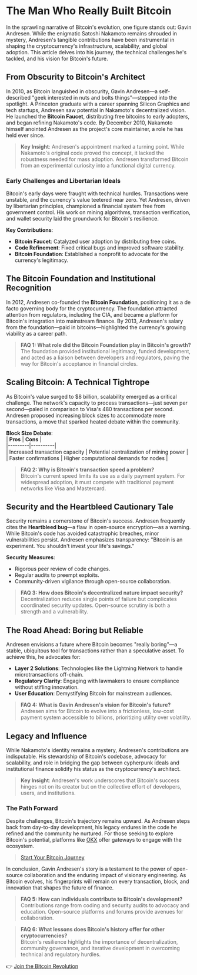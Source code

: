 # The Man Who Really Built Bitcoin  

In the sprawling narrative of Bitcoin's evolution, one figure stands out: Gavin Andresen. While the enigmatic Satoshi Nakamoto remains shrouded in mystery, Andresen's tangible contributions have been instrumental in shaping the cryptocurrency's infrastructure, scalability, and global adoption. This article delves into his journey, the technical challenges he's tackled, and his vision for Bitcoin's future.  

## From Obscurity to Bitcoin's Architect  

In 2010, as Bitcoin languished in obscurity, Gavin Andresen—a self-described "geek interested in nuts and bolts things"—stepped into the spotlight. A Princeton graduate with a career spanning Silicon Graphics and tech startups, Andresen saw potential in Nakamoto's decentralized vision. He launched the **Bitcoin Faucet**, distributing free bitcoins to early adopters, and began refining Nakamoto's code. By December 2010, Nakamoto himself anointed Andresen as the project's core maintainer, a role he has held ever since.  

> **Key Insight**: Andresen's appointment marked a turning point. While Nakamoto's original code proved the concept, it lacked the robustness needed for mass adoption. Andresen transformed Bitcoin from an experimental curiosity into a functional digital currency.  

### Early Challenges and Libertarian Ideals  

Bitcoin's early days were fraught with technical hurdles. Transactions were unstable, and the currency's value teetered near zero. Yet Andresen, driven by libertarian principles, championed a financial system free from government control. His work on mining algorithms, transaction verification, and wallet security laid the groundwork for Bitcoin's resilience.  

**Key Contributions**:  
- **Bitcoin Faucet**: Catalyzed user adoption by distributing free coins.  
- **Code Refinement**: Fixed critical bugs and improved software stability.  
- **Bitcoin Foundation**: Established a nonprofit to advocate for the currency's legitimacy.  

## The Bitcoin Foundation and Institutional Recognition  

In 2012, Andresen co-founded the **Bitcoin Foundation**, positioning it as a de facto governing body for the cryptocurrency. The foundation attracted attention from regulators, including the CIA, and became a platform for Bitcoin's integration into mainstream finance. By 2013, Andresen's salary from the foundation—paid in bitcoins—highlighted the currency's growing viability as a career path.  

> **FAQ 1: What role did the Bitcoin Foundation play in Bitcoin's growth?**  
> The foundation provided institutional legitimacy, funded development, and acted as a liaison between developers and regulators, paving the way for Bitcoin's acceptance in financial circles.  

## Scaling Bitcoin: A Technical Tightrope  

As Bitcoin's value surged to $8 billion, scalability emerged as a critical challenge. The network's capacity to process transactions—just seven per second—paled in comparison to Visa's 480 transactions per second. Andresen proposed increasing block sizes to accommodate more transactions, a move that sparked heated debate within the community.  

**Block Size Debate**:  
| **Pros** | **Cons** |  
|---------|----------|  
| Increased transaction capacity | Potential centralization of mining power |  
| Faster confirmations | Higher computational demands for nodes |  

> **FAQ 2: Why is Bitcoin's transaction speed a problem?**  
> Bitcoin's current speed limits its use as a daily payment system. For widespread adoption, it must compete with traditional payment networks like Visa and Mastercard.  

## Security and the Heartbleed Cautionary Tale  

Security remains a cornerstone of Bitcoin's success. Andresen frequently cites the **Heartbleed bug**—a flaw in open-source encryption—as a warning. While Bitcoin's code has avoided catastrophic breaches, minor vulnerabilities persist. Andresen emphasizes transparency: "Bitcoin is an experiment. You shouldn't invest your life's savings."  

**Security Measures**:  
- Rigorous peer review of code changes.  
- Regular audits to preempt exploits.  
- Community-driven vigilance through open-source collaboration.  

> **FAQ 3: How does Bitcoin's decentralized nature impact security?**  
> Decentralization reduces single points of failure but complicates coordinated security updates. Open-source scrutiny is both a strength and a vulnerability.  

## The Road Ahead: Boring but Reliable  

Andresen envisions a future where Bitcoin becomes "really boring"—a stable, ubiquitous tool for transactions rather than a speculative asset. To achieve this, he advocates for:  
- **Layer 2 Solutions**: Technologies like the Lightning Network to handle microtransactions off-chain.  
- **Regulatory Clarity**: Engaging with lawmakers to ensure compliance without stifling innovation.  
- **User Education**: Demystifying Bitcoin for mainstream audiences.  

> **FAQ 4: What is Gavin Andresen's vision for Bitcoin's future?**  
> Andresen aims for Bitcoin to evolve into a frictionless, low-cost payment system accessible to billions, prioritizing utility over volatility.  

## Legacy and Influence  

While Nakamoto's identity remains a mystery, Andresen's contributions are indisputable. His stewardship of Bitcoin's codebase, advocacy for scalability, and role in bridging the gap between cypherpunk ideals and institutional finance solidify his status as the cryptocurrency's architect.  

> **Key Insight**: Andresen's work underscores that Bitcoin's success hinges not on its creator but on the collective effort of developers, users, and institutions.  

### The Path Forward  

Despite challenges, Bitcoin's trajectory remains upward. As Andresen steps back from day-to-day development, his legacy endures in the code he refined and the community he nurtured. For those seeking to explore Bitcoin's potential, platforms like [OKX](https://bit.ly/okx-bonus) offer gateways to engage with the ecosystem.  

> [Start Your Bitcoin Journey](https://bit.ly/okx-bonus)  

In conclusion, Gavin Andresen's story is a testament to the power of open-source collaboration and the enduring impact of visionary engineering. As Bitcoin evolves, his fingerprints will remain on every transaction, block, and innovation that shapes the future of finance.  

> **FAQ 5: How can individuals contribute to Bitcoin's development?**  
> Contributions range from coding and security audits to advocacy and education. Open-source platforms and forums provide avenues for collaboration.  

> **FAQ 6: What lessons does Bitcoin's history offer for other cryptocurrencies?**  
> Bitcoin's resilience highlights the importance of decentralization, community governance, and iterative development in overcoming technical and regulatory hurdles.  

👉 [Join the Bitcoin Revolution](https://bit.ly/okx-bonus)
